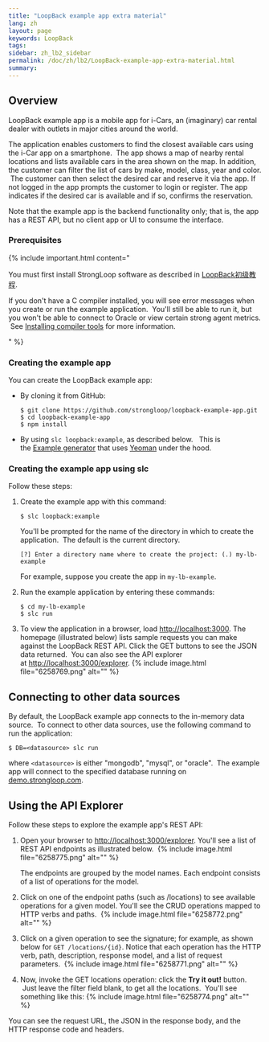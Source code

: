 ```yaml
---
title: "LoopBack example app extra material"
lang: zh
layout: page
keywords: LoopBack
tags:
sidebar: zh_lb2_sidebar
permalink: /doc/zh/lb2/LoopBack-example-app-extra-material.html
summary:
---
```


## Overview

LoopBack example app is a mobile app for i-Cars, an (imaginary) car rental dealer with outlets in major cities around the world.

The application enables customers to find the closest available cars using the i-Car app on a smartphone.  The app shows a map of nearby rental locations and lists available cars in the area shown on the map. In addition, the customer can filter the list of cars by make, model, class, year and color.  The customer can then select the desired car and reserve it via the app. If not logged in the app prompts the customer to login or register. The app indicates if the desired car is available and if so, confirms the reservation.

Note that the example app is the backend functionality only; that is, the app has a REST API, but no client app or UI to consume the interface.

### Prerequisites

{% include important.html content="

You must first install StrongLoop software as described in [LoopBack初级教程](/doc/{{page.lang}}/lb2/6095006.html).

If you don't have a C compiler installed, you will see error messages when you create or run the example application.  You'll still be able to run it, but you won't be able to connect to Oracle or view certain strong agent metrics.  See [Installing compiler tools](https://docs.strongloop.com/display/SL/Installing+compiler+tools) for more information.

" %}

### Creating the example app

You can create the LoopBack example app:

*   By cloning it from GitHub: 

    ```
    $ git clone https://github.com/strongloop/loopback-example-app.git
    $ cd loopback-example-app
    $ npm install
    ```

*   By using `slc loopback:example`, as described below.   This is the [Example generator](/doc/{{page.lang}}/lb2/Example-generator.html) that uses [Yeoman](http://yeoman.io/) under the hood.

### Creating the example app using slc

Follow these steps:

1.  Create the example app with this command:

    `$ slc loopback:example`

    You'll be prompted for the name of the directory in which to create the application.  The default is the current directory.

    `[?] Enter a directory name where to create the project: (.) my-lb-example`

    For example, suppose you create the app in `my-lb-example`.

2.  Run the example application by entering these commands: 

    ```
    $ cd my-lb-example
    $ slc run
    ```

3.  To view the application in a browser, load [http://localhost:3000](http://localhost:3000/). The homepage (illustrated below) lists sample requests you can make against the LoopBack REST API. Click the GET buttons to see the JSON data returned.  You can also see the API explorer at [http://localhost:3000/explorer](http://localhost:3000/explorer).
    {% include image.html file="6258769.png" alt="" %} 

## Connecting to other data sources

By default, the LoopBack example app connects to the in-memory data source.  To connect to other data sources, use the following command to run the application:

`$ DB=<datasource> slc run`

where `<datasource>` is either "mongodb", "mysql", or "oracle".  The example app will connect to the specified database running on [demo.strongloop.com](http://demo.strongloop.com/).

## Using the API Explorer

Follow these steps to explore the example app's REST API:

1.  Open your browser to [http://localhost:3000/explorer](http://localhost:3000/explorer). You'll see a list of REST API endpoints as illustrated below. 
    {% include image.html file="6258775.png" alt="" %}

    The endpoints are grouped by the model names. Each endpoint consists of a list of operations for the model.
2.  Click on one of the endpoint paths (such as /locations) to see available operations for a given model. You'll see the CRUD operations mapped to HTTP verbs and paths. 
    {% include image.html file="6258772.png" alt="" %}

3.  Click on a given operation to see the signature; for example, as shown below for `GET /locations/{id}`. Notice that each operation has the HTTP verb, path, description, response model, and a list of request parameters.
     {% include image.html file="6258771.png" alt="" %}
4.  Now, invoke the GET locations operation: click the **Try it out!** button.  Just leave the filter field blank, to get all the locations.  You'll see something like this:
    {% include image.html file="6258774.png" alt="" %} 

You can see the request URL, the JSON in the response body, and the HTTP response code and headers.

